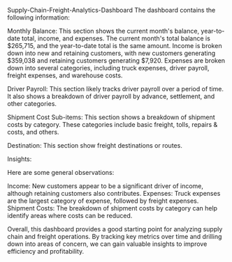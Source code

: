 Supply-Chain-Freight-Analytics-Dashboard
The dashboard contains the following information:

Monthly Balance: This section shows the current month's balance, year-to-date total, income, and expenses. The current month's total balance is $265,715, and the year-to-date total is the same amount. Income is broken down into new and retaining customers, with new customers generating $359,038 and retaining customers generating $7,920. Expenses are broken down into several categories, including truck expenses, driver payroll, freight expenses, and warehouse costs.

Driver Payroll: This section likely tracks driver payroll over a period of time. It also shows a breakdown of driver payroll by advance, settlement, and other categories.

Shipment Cost Sub-items: This section shows a breakdown of shipment costs by category. These categories include basic freight, tolls, repairs & costs, and others.

Destination: This section show freight destinations or routes.

Insights:

Here are some general observations:

Income: New customers appear to be a significant driver of income, although retaining customers also contributes. Expenses: Truck expenses are the largest category of expense, followed by freight expenses. Shipment Costs: The breakdown of shipment costs by category can help identify areas where costs can be reduced.

Overall, this dashboard provides a good starting point for analyzing supply chain and freight operations. By tracking key metrics over time and drilling down into areas of concern, we can gain valuable insights to improve efficiency and profitability.

